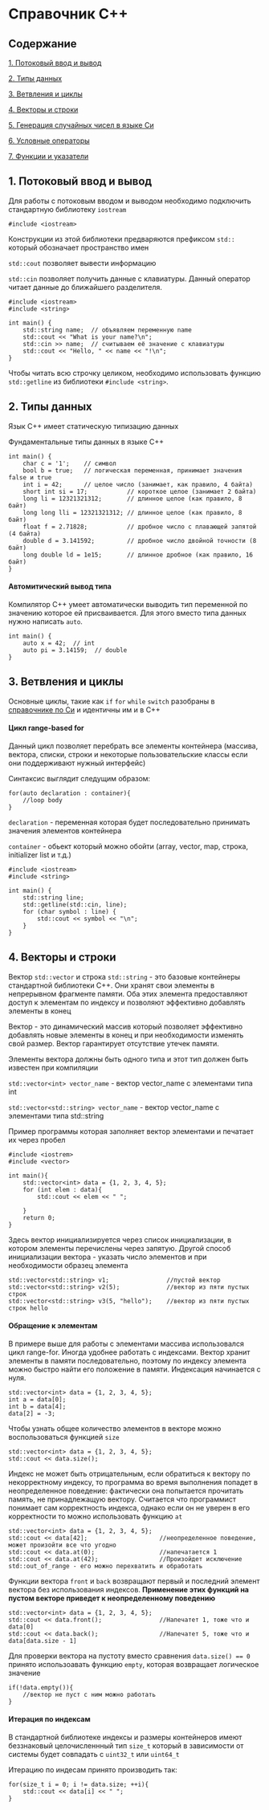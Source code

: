 # Справочник C++

## Содержание

[1. Потоковый ввод и вывод](#IO)

[2. Типы данных](#data)

[3. Ветвления и циклы](#cicles)

[4. Векторы и строки](#vector)

[5. Генерация случайных чисел в языке Си](#rand)

[6. Условные операторы](#operators)

[7. Функции и указатели](#functions)

<a name="IO"><h2>1. Потоковый ввод и вывод</h2></a>

Для работы с потоковым вводом и выводом необходимо подключить стандартную библиотеку `iostream`

`#include <iostream>`

Конструкции из этой библиотеки предваряются префиксом `std::` который обозначает пространство имен

`std::cout` позволяет вывести информацию 

`std::cin` позволяет получить данные с клавиатуры. Данный оператор читает данные до ближайшего разделителя. 

```
#include <iostream>
#include <string>

int main() {
    std::string name;  // объявляем переменную name
    std::cout << "What is your name?\n";
    std::cin >> name;  // считываем её значение с клавиатуры
    std::cout << "Hello, " << name << "!\n";
}
```

Чтобы читать всю строчку целиком, необходимо использовать функцию `std::getline` из библиотеки `#include <string>`.

<a name="data"><h2>2. Типы данных</h2></a>

Язык С++ имеет статическую типизацию данных

Фундаментальные типы данных в языке С++

```
int main() {
    char c = '1';    // символ
    bool b = true;   // логическая переменная, принимает значения false и true
    int i = 42;      // целое число (занимает, как правило, 4 байта)
    short int si = 17;           // короткое целое (занимает 2 байта)
    long li = 12321321312;       // длинное целое (как правило, 8 байт)
    long long lli = 12321321312; // длинное целое (как правило, 8 байт)
    float f = 2.71828;           // дробное число с плавающей запятой (4 байта)
    double d = 3.141592;         // дробное число двойной точности (8 байт)
    long double ld = 1e15;       // длинное дробное (как правило, 16 байт)
}
```

#### Автомитический вывод типа

Компилятор С++ умеет автоматически выводить тип переменной по значению которое ей присваивается. Для этого вместо типа данных нужно написать `auto`.

```
int main() {
    auto x = 42;  // int
    auto pi = 3.14159;  // double
}

```

<a name="cicles"><h2>3. Ветвления и циклы</h2></a>

Основные циклы, такие как `if` `for` `while` `switch` разобраны в [справочнике по Си](https://github.com/denismox/STM32HAL/blob/main/C%20lessons.md#cycle) и идентичны им и в С++

#### Цикл range-based for

Данный цикл позволяет перебрать все элементы контейнера (массива, вектора, списки, строки и некоторые пользовательские классы если они поддерживают нужный интерфейс)

Синтаксис выглядит следущим образом:

```
for(auto declaration : container){
    //loop body
}
```

`declaration` - переменная которая будет последовательно принимать значения элементов контейнера

`container` - обьект который можно обойти (array, vector, map, строка, initializer list и т.д.)

```
#include <iostream>
#include <string>

int main() {
    std::string line;
    std::getline(std::cin, line);
    for (char symbol : line) {
        std::cout << symbol << "\n";
    }
}
```

<a name="vector"><h2>4. Векторы и строки</h2></a>

Вектор `std::vector` и строка `std::string` - это базовые контейнеры стандартной библиотеки С++. Они хранят свои элементы в непрерывном фрагменте памяти. Оба этих элемента предоставляют доступ к элементам по индексу и позволяют эффективно добавлять элементы в конец

Вектор - это динамический массив который позволяет эффективно добавлять новые элементы в конец и при необходимости изменять свой размер. Вектор гарантирует отсутствие утечек памяти.

Элементы вектора должны быть одного типа и этот тип должен быть известен при компиляции 

`std::vector<int> vector_name` - вектор vector_name с элементами типа int 

`std::vector<std::string> vector_name` - вектор vector_name с элементами типа std::string

Пример программы которая заполняет вектор элементами и печатает их через пробел

```
#include <iostrem>
#include <vector>

int main(){
    std::vector<int> data = {1, 2, 3, 4, 5};
    for (int elem : data){
        std::cout << elem << " ";

    }
    return 0;
}
```

Здесь вектор инициализируется через список инициализации, в котором элементы перечислены через запятую. Другой способ инициализации вектора - указать число элементов и при необходимости образец элемента

```
std::vector<std::string> v1;                //пустой вектор
std::vector<std::string> v2(5);             //вектор из пяти пустых строк
std::vector<std::string> v3(5, "hello");    //вектор из пяти пустых строк hello
```

#### Обращение к элементам

В примере выше для работы с элементами массива использовался цикл range-for. Иногда удобнее работать с индексами. Вектор хранит элементы в памяти последовательно, поэтому по индексу элемента можно быстро найти его положение в памяти. Индексация начинается с нуля.

```
std::vector<int> data = {1, 2, 3, 4, 5};
int a = data[0];
int b = data[4];
data[2] = -3;
```

Чтобы узнать общее количество элементов в векторе можно воспользоваться функцией `size`

```
std::vector<int> data = {1, 2, 3, 4, 5};
std::cout << data.size();
```

Индекс не может быть отрицательным, если обратиться к вектору по некорректному индексу, то программа во время выполнения попадет в неопределенное поведение: фактически она попытается прочитать память, не принадлежащую вектору. Считается что программист понимает сам корректность индекса, однако если он не уверен в его корректности то можно использовать функцию `at`

```
std::vector<int> data = {1, 2, 3, 4, 5};
std::cout << data[42];                    //неопределенное поведение, может произойти все что угодно
std::cout << data.at(0);                  //напечатается 1
std::cout << data.at(42);                 //Произойдет исключение std::out_of_range - его можно перехватить и обработать
```

Функции вектора `front` и `back` возвращают первый и последний элемент вектора без использования индексов. __Применение этих функций на пустом векторе приведет к неопределенному поведению__

```
std::vector<int> data = {1, 2, 3, 4, 5};
std::cout << data.front();                //Напечатет 1, тоже что и data[0]
std::cout << data.back();                 //Напечатет 5, тоже что и data[data.size - 1]
```

Для проверки вектора на пустоту вместо сравнения `data.size() == 0` принято использоавать функцию `empty`, которая возвращает логическое значение

```
if(!data.empty()){
    //вектор не пуст с ним можно работать
}
```

#### Итерация по индексам

В стандартной библиотеке индексы и размеры контейнеров имеют беззнаковый целочисленнный тип `size_t` который в зависимости от системы будет совпадать с `uint32_t` или `uint64_t`

Итерацию по индесам принято производить так:

```
for(size_t i = 0; i != data.size; ++i){
    std::cout << data[i] << " ";
}
```
